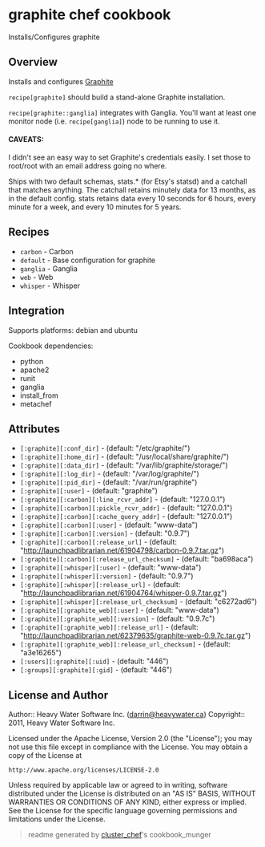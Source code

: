 # graphite chef cookbook

Installs/Configures graphite

## Overview

Installs and configures [Graphite](http://graphite.wikidot.com/)

`recipe[graphite]` should build a stand-alone Graphite installation.

`recipe[graphite::ganglia]` integrates with Ganglia. You'll want at least one
monitor node (i.e. `recipe[ganglia]`) node to be running to use it.

#### CAVEATS:

I didn't see an easy way to set Graphite's credentials easily.  I set those to
root/root with an email address going no where.

Ships with two default schemas, stats.* (for Etsy's statsd) and a catchall that
matches anything. The catchall retains minutely data for 13 months, as in the
default config. stats retains data every 10 seconds for 6 hours, every minute
for a week, and every 10 minutes for 5 years.

## Recipes 

* `carbon`                   - Carbon
* `default`                  - Base configuration for graphite
* `ganglia`                  - Ganglia
* `web`                      - Web
* `whisper`                  - Whisper

## Integration

Supports platforms: debian and ubuntu

Cookbook dependencies:
* python
* apache2
* runit
* ganglia
* install_from
* metachef


## Attributes

* `[:graphite][:conf_dir]`            -  (default: "/etc/graphite/")
* `[:graphite][:home_dir]`            -  (default: "/usr/local/share/graphite/")
* `[:graphite][:data_dir]`            -  (default: "/var/lib/graphite/storage/")
* `[:graphite][:log_dir]`             -  (default: "/var/log/graphite/")
* `[:graphite][:pid_dir]`             -  (default: "/var/run/graphite")
* `[:graphite][:user]`                -  (default: "graphite")
* `[:graphite][:carbon][:line_rcvr_addr]` -  (default: "127.0.0.1")
* `[:graphite][:carbon][:pickle_rcvr_addr]` -  (default: "127.0.0.1")
* `[:graphite][:carbon][:cache_query_addr]` -  (default: "127.0.0.1")
* `[:graphite][:carbon][:user]`       -  (default: "www-data")
* `[:graphite][:carbon][:version]`    -  (default: "0.9.7")
* `[:graphite][:carbon][:release_url]` -  (default: "http://launchpadlibrarian.net/61904798/carbon-0.9.7.tar.gz")
* `[:graphite][:carbon][:release_url_checksum]` -  (default: "ba698aca")
* `[:graphite][:whisper][:user]`      -  (default: "www-data")
* `[:graphite][:whisper][:version]`   -  (default: "0.9.7")
* `[:graphite][:whisper][:release_url]` -  (default: "http://launchpadlibrarian.net/61904764/whisper-0.9.7.tar.gz")
* `[:graphite][:whisper][:release_url_checksum]` -  (default: "c6272ad6")
* `[:graphite][:graphite_web][:user]` -  (default: "www-data")
* `[:graphite][:graphite_web][:version]` -  (default: "0.9.7c")
* `[:graphite][:graphite_web][:release_url]` -  (default: "http://launchpadlibrarian.net/62379635/graphite-web-0.9.7c.tar.gz")
* `[:graphite][:graphite_web][:release_url_checksum]` -  (default: "a3e16265")
* `[:users][:graphite][:uid]`         -  (default: "446")
* `[:groups][:graphite][:gid]`        -  (default: "446")

## License and Author

Author::                Heavy Water Software Inc. (<darrin@heavywater.ca>)
Copyright::             2011, Heavy Water Software Inc.

Licensed under the Apache License, Version 2.0 (the "License");
you may not use this file except in compliance with the License.
You may obtain a copy of the License at

    http://www.apache.org/licenses/LICENSE-2.0

Unless required by applicable law or agreed to in writing, software
distributed under the License is distributed on an "AS IS" BASIS,
WITHOUT WARRANTIES OR CONDITIONS OF ANY KIND, either express or implied.
See the License for the specific language governing permissions and
limitations under the License.

> readme generated by [cluster_chef](http://github.com/infochimps/cluster_chef)'s cookbook_munger
